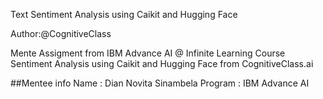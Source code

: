 Text Sentiment Analysis using Caikit and Hugging Face

Author:@CognitiveClass

Mente Assigment from IBM Advance AI @ Infinite Learning Course
Sentiment Analysis using Caikit and Hugging Face from CognitiveClass.ai

##Mentee info
Name : Dian Novita Sinambela
Program : IBM Advance AI
